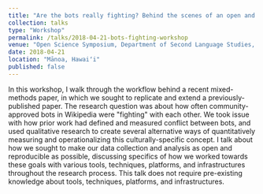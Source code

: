 ```yaml
---
title: "Are the bots really fighting? Behind the scenes of an open and reproducible replication study"
collection: talks
type: "Workshop"
permalink: /talks/2018-04-21-bots-fighting-workshop
venue: "Open Science Symposium, Department of Second Language Studies, University of Hawaiʻi at Mānoa"
date: 2018-04-21
location: "Mānoa, Hawaiʻi"
published: false
---
```


In this workshop, I walk through the workflow behind a recent mixed-methods paper, in which we sought to replicate and extend a previously-published paper. The research question was about how often community-approved bots in Wikipedia were "fighting" with each other. We took issue with how prior work had defined and measured conflict between bots, and used qualitative research to create several alternative ways of quantitatively measuring and operationalizing this culturally-specific concept. I talk about how we sought to make our data collection and analysis as open and reproducible as possible, discussing specifics of how we worked towards these goals with various tools, techniques, platforms, and infrastructures throughout the research process. This talk does not require pre-existing knowledge about tools, techniques, platforms, and infrastructures.
